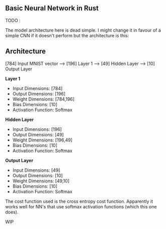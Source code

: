 ## Basic Neural Network in Rust

TODO :

The model architecture here is dead simple. I might change it in favour of a simple CNN if it doesn't perform but the architecture is this:

## Architecture

[784] Input MNIST vector --> [196] Layer 1 --> [49] Hidden Layer --> [10] Output Layer

**Layer 1**

- Input Dimensions: [784]
- Output Dimensions: [196]
- Weight Dimensions: [784,196]
- Bias Dimensions: [10]
- Activation Function: Softmax

**Hidden Layer**

- Input Dimensions: [196]
- Output Dimensions: [49]
- Weight Dimensions: [196,49]
- Bias Dimensions: [10]
- Activation Function: Softmax

**Output Layer**

- Input Dimensions: [49]
- Output Dimensions: [10]
- Weight Dimensions: [49,10]
- Bias Dimensions: [10]
- Activation Function: Softmax

The cost function used is the cross entropy cost function. Apparently it works well for NN's that use softmax activation functions (which this one does).

WIP
